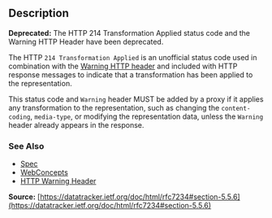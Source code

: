 ## Description

<aside class="alert"><strong>Deprecated:</strong> The HTTP 214 Transformation Applied status code and the Warning HTTP Header have been deprecated.</aside>

The HTTP `214 Transformation Applied` is an unofficial status code used in combination
with the [Warning HTTP header](https://developer.mozilla.org/en-US/docs/Web/HTTP/Headers/Warning) and included with HTTP response messages to indicate
that a transformation has been applied to the representation.

This status code and `Warning` header MUST be added by a proxy if it applies any
transformation to the representation, such as changing the `content-coding`,
`media-type`, or modifying the representation data, unless the `Warning` header
already appears in the response.

### See Also

- [Spec](https://datatracker.ietf.org/doc/html/rfc7234#section-5.5.6)
- [WebConcepts](https://webconcepts.info/concepts/http-warn-code/214)
- [HTTP Warning Header](https://developer.mozilla.org/en-US/docs/Web/HTTP/Headers/Warning)

**Source:** [https://datatracker.ietf.org/doc/html/rfc7234#section-5.5.6](https://datatracker.ietf.org/doc/html/rfc7234#section-5.5.6)
